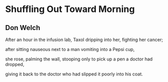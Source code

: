 # Shuffling Out Toward Morning
## Don Welch
After an hour in the infusion lab,
Taxol dripping into her,
fighting her cancer;

after sitting nauseous
next to a man
vomiting into a Pepsi cup,

she rose, palming the wall,
stooping only to pick up
a pen a doctor had dropped,

giving it back to the doctor
who had slipped it poorly
into his coat.